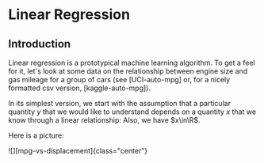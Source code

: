 # Linear Regression 

## Introduction

Linear regression is a prototypical machine learning algorithm.   To get a feel
for it, let's look at some data on the relationship between engine size and gas mileage
for a group of cars (see [UCI-auto-mpg] or, for a nicely formatted csv version, 
[kaggle-auto-mpg]).

In its simplest
version, we start with the assumption that a particular quantity $y$ that we would like
to understand depends on a quantity $x$ that we know through a linear relationship:
Also, we have $x\in\R$.

Here is a picture:

![][mpg-vs-displacement]{class="center"}

